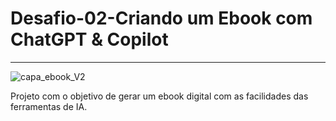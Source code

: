 # Desafio-02-Criando um Ebook com ChatGPT & Copilot
***

![capa_ebook_V2](https://github.com/WaldeniseMoraes/Criando-um-Ebook-com-ChatGPT/assets/161647255/61ca5c7f-827b-4088-9438-22b349ab2902)


Projeto com o objetivo de gerar um ebook digital com as facilidades das ferramentas de IA.
